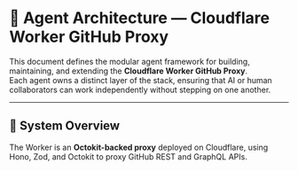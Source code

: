 # 🤖 Agent Architecture — Cloudflare Worker GitHub Proxy

This document defines the modular agent framework for building, maintaining, and extending the **Cloudflare Worker GitHub Proxy**.  
Each agent owns a distinct layer of the stack, ensuring that AI or human collaborators can work independently without stepping on one another.

--- 

## 🧩 System Overview

The Worker is an **Octokit-backed proxy** deployed on Cloudflare, using Hono, Zod, and Octokit to proxy GitHub REST and GraphQL APIs.
